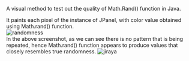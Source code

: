 A visual method to test out the quality of Math.Rand() function in Java.<br/>

It paints each pixel of the instance of JPanel, with color value obtained using Math.rand() function. <br/>
![randomness](https://github.com/VishalRana2015/secureRNG-visualization/assets/randomness.png)
<br/>
In the above screenshot, as we can see there is no pattern that is being repeated, hence Math.rand() function appears to produce values that closely resembles true randomness.
![jiraya](https://github.com/VishalRana2015/secureRNG-visualization/assets/69715143/dd783687-2077-4a43-a146-dd3534066a3c)
